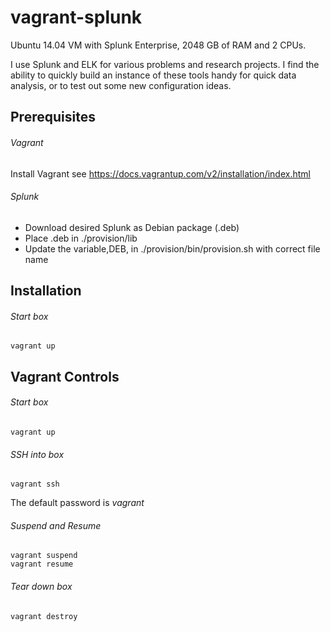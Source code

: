 # vagrant-splunk
Ubuntu 14.04 VM with Splunk Enterprise, 2048 GB of RAM and 2 CPUs.

I use Splunk and ELK for various problems and research projects.
I find the ability to quickly build an instance of these tools handy
for quick data analysis, or to test out some new configuration ideas.

## Prerequisites
###### Vagrant
Install Vagrant see https://docs.vagrantup.com/v2/installation/index.html

###### Splunk
* Download desired Splunk as Debian package (.deb)
* Place .deb in ./provision/lib
* Update the variable,DEB, in ./provision/bin/provision.sh with correct file name

## Installation
###### Start box
```Shell
vagrant up
```

## Vagrant Controls
###### Start box
```Shell
vagrant up
```

###### SSH into box
```Shell
vagrant ssh
```
The default password is *vagrant*

###### Suspend and Resume
```Shell
vagrant suspend
vagrant resume
```

###### Tear down box
```Shell
vagrant destroy
```
